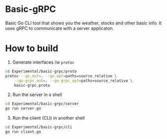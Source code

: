 # Basic-gRPC

Basic Go CLI tool that shows you the weather, stocks and other basic info.
It uses gRPC to communicate with a server applicaton.

# How to build

1. Generate interfaces /w `protoc`

```sh
cd Experimental/basic-grpc/proto
protoc --go_out=. --go_opt=paths=source_relative \
    --go-grpc_out=. --go-grpc_opt=paths=source_relative \
    basic-grpc.proto
```

2. Run the server in a shell

```sh
cd Experimental/basic-grpc/server
go run server.go
```

3. Run the client (CLI) in another shell

```sh
cd Experimental/basic-grpc/cli
go run client.go
```
